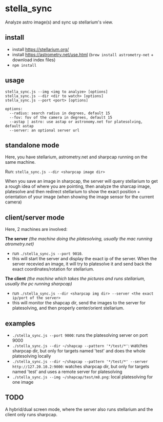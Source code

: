 # stella_sync

Analyze astro image(s) and sync up stellarium's view.

install
---

- install https://stellarium.org/
- install https://astrometry.net/use.html (`brew install astrometry-net` + download index files)
- `npm install`

usage
---
```
stella_sync.js --img <img to analyze> [options]
stella_sync.js --dir <dir to watch> [options]
stella_sync.js --port <port> [options]

options:
  --radius: search radius in degrees, default 15
  --fov: fov of the camera in degrees, default 15
  --astap | astro: use astap or astronomy.net for platesolving, default astap
  --server: an optional server url
```

standalone mode
---
Here, you have stellarium, astrometry.net and sharpcap running on the same machine.

Run: `stella_sync.js --dir <sharpcap image dir>`

When you save an image in sharpcap, the server will query stellarium to get a rough idea of where you are pointing, then analyze the sharcap image, platesolve and then redirect stellarium to show the exact position + orientation of your image (when showing the image sensor for the current camera)

client/server mode
---
Here, 2 machines are involved:


**The server**  _(the machine doing the platesolving, usually the mac running atrometry.net)_
- run `./stella_sync.js --port 9010`.
- this will start the server and display the exact ip of the server. When the server recevied an image, it will try to platesolve it and send back the exact coordinates/rotation for stellarium.

**The client** _(the machine which takes the pictures and runs stellarium, usually the pc running sharpcap)_
- run `./stella_sync.js --dir <sharpcap img dir> --server <the exact ip/port of the server>`
- this will monitor the shapcap dir, send the images to the server for platesolving, and then properly center/orient stellarium.


examples
---
- `./stella_sync.js --port 9000`: runs the platesolving server on port 9000
- `./stella_sync.js --dir ~/shapcap --pattern '*/test/*'`: watches sharpcap dir, but only for targets named 'test' and does the whole platesolving locally
- `./stella_sync.js --dir ~/shapcap --pattern '*/test/*' --server http://127.20.10.2:9000`: watches sharpcap dir, but only for targets named 'test' and uses a remote server for platesolving
- `./stella_sync.js --img ~/shapcap/test/m8.png`: local platesolving for one image

TODO
---
A hybrid/dual screen mode, where the server also runs stellarium and the client only runs sharpcap. 
